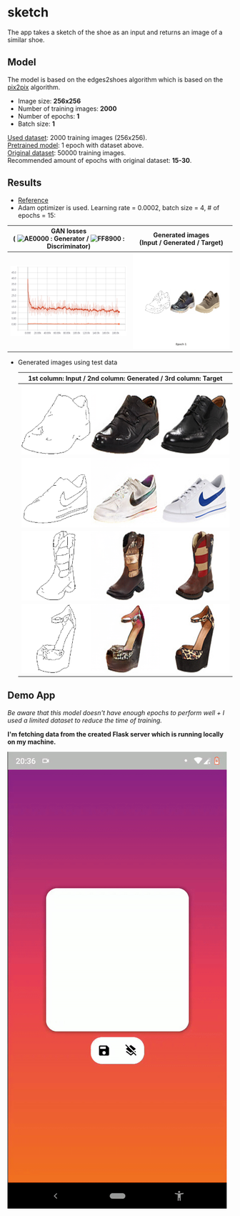 # sketch

The app takes a sketch of the shoe as an input and returns an image of a similar shoe.

## Model
The model is based on the edges2shoes algorithm which is based on the [pix2pix](https://phillipi.github.io/pix2pix/) algorithm.
- Image size: **256x256**
- Number of training images: **2000**
- Number of epochs: **1**
- Batch size: **1**


[Used dataset](https://www.dropbox.com/s/1ocauh7i6biuka9/shoesnp.npz?dl=0): 2000 training images (256x256). <br>
[Pretrained model](https://www.dropbox.com/s/iy69luldj3ljxvh/shoes_model.zip?dl=0): 1 epoch with dataset above. <br>
[Original dataset](https://people.eecs.berkeley.edu/~tinghuiz/projects/pix2pix/datasets/): 50000 training images. <br>
Recommended amount of epochs with original dataset: **15-30**.

## Results
* [Reference](https://github.com/togheppi/pix2pix#results-1)
* Adam optimizer is used. Learning rate = 0.0002, batch size = 4, # of epochs = 15:

GAN losses<br> ( ![AE0000](https://placehold.it/10/AE0000/000000?text=+) : Generator / ![FF8900](https://placehold.it/10/FF8900/000000?text=+) : Discriminator) | Generated images<br>(Input / Generated / Target)
:---:|:---:
<img src = 'demo/edges2shoes_results/edges2shoes_pix2pix_losses_epochs_15.png'> | <img src = 'demo/edges2shoes_results/edges2shoes_pix2pix_epochs_15.gif'>

* Generated images using test data

    |1st column: Input / 2nd column: Generated / 3rd column: Target|
    |:---:|
    |<img src="demo/edges2shoes_test_results/Test_result_7.png" width="500"/>|
    |<img src="demo/edges2shoes_test_results/Test_result_21.png" width="500"/>|
    |<img src="demo/edges2shoes_test_results/Test_result_55.png" width="500"/>|
    |<img src="demo/edges2shoes_test_results/Test_result_75.png" width="500"/>| 
    
## Demo App
*Be aware that this model doesn't have enough epochs to perform well + I used a limited dataset to reduce the time of training.* <br>

**I'm fetching data from the created Flask server which is running locally on my machine.**

![](demo/demo.gif)

